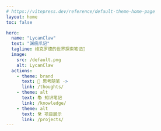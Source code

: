 ```yaml
---
# https://vitepress.dev/reference/default-theme-home-page
layout: home
toc: false

hero:
  name: "LycanClaw"
  text: "渊痕爪记"
  tagline: 维克罗德的世界探索笔记🧭
  image:
    src: /default.png
    alt: LycanClaw
  actions:
    - theme: brand
      text: 🤔 思考随笔 ->
      link: /thoughts/
    - theme: alt
      text: 📚 知识笔记 
      link: /knowledge/
    - theme: alt
      text: 🛠️ 项目展示 
      link: /projects/
---
```


<script setup>
import RecentPosts from './.vitepress/theme/components/home/RecentPosts.vue'
import StatsPanel from './.vitepress/theme/components/home/StatsPanel.vue'
import ContributionHeatmap from './.vitepress/theme/components/home/ContributionHeatmap.vue'
</script>

<div class="home-container">
  <!-- 左侧主要内容区域 -->
  <div class="home-content-area">
    <!-- 近期动态 -->
    <div class="home-section recent-posts-section">
      <RecentPosts />
    </div>
  </div>
  
  <!-- 右侧边栏 -->
  <div class="home-sidebar">
    <!-- 数据统计 -->
    <div class="home-section stats-section">
      <StatsPanel />
    </div>
  <!-- 贡献热力图 -->
    <div class="home-section heatmap-section">
      <ContributionHeatmap />
    </div>
  </div>
</div>

<style scoped>
/* 主页整体容器 */
.home-container {
  display: grid;
  grid-template-columns: 2fr 1fr; /* 左侧占2份，右侧占1份 */
  grid-template-areas: "content sidebar";
  gap: 2rem;
  margin-top: 2rem;
}

/* 左侧内容区域 */
.home-content-area {
  grid-area: content;
  display: flex;
  flex-direction: column;
  gap: 2rem; /* 每个部分之间的间距 */
}

/* 右侧边栏区域 */
.home-sidebar {
  grid-area: sidebar;
  display: flex;
  flex-direction: column;
}

/* 确保每个区域占满宽度 */
.home-section {
  width: 100%;
}

/* 移动端适配 - 当宽度小于768px时 */
@media (max-width: 959px) {
  /* 改为单列布局 */
  .home-container {
    grid-template-columns: 1fr;
    grid-template-areas: 
      "content" 
      "sidebar";
  }
  
  /* 减少移动端的间距 */
  .home-content-area,
  .home-sidebar {
    gap: 1.5rem;
  }
}

/* 小屏幕移动端进一步优化 */
@media (max-width: 480px) {
  .home-container {
    gap: 1rem;
    margin-top: 1.5rem;
  }
  
  .home-content-area,
  .home-sidebar {
    gap: 1rem;
  }
}
</style>

